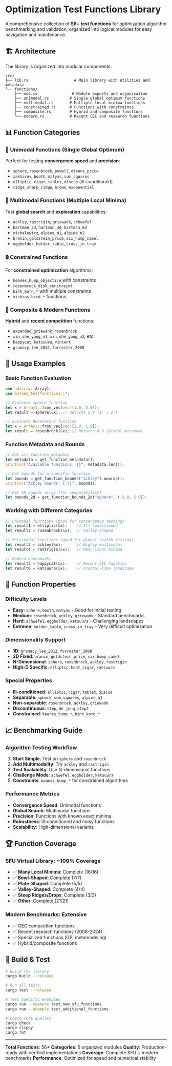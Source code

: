 # Optimization Test Functions Library

A comprehensive collection of **56+ test functions** for optimization algorithm benchmarking and validation, organized into logical modules for easy navigation and maintenance.

## 🏗️ Architecture

The library is organized into modular components:

```
src/
├── lib.rs                    # Main library with utilities and metadata
└── functions/
    ├── mod.rs               # Module exports and organization
    ├── unimodal.rs         # Single global optimum functions
    ├── multimodal.rs       # Multiple local minima functions
    ├── constrained.rs      # Functions with constraints
    ├── composite.rs        # Hybrid and composite functions
    └── modern.rs           # Recent CEC and research functions
```

## 📊 Function Categories

### 🎯 **Unimodal Functions** (Single Global Optimum)
Perfect for testing **convergence speed** and **precision**:
- `sphere`, `rosenbrock`, `powell`, `dixons_price`
- `zakharov`, `booth`, `matyas`, `sum_squares`
- `elliptic`, `cigar`, `tablet`, `discus` (ill-conditioned)
- `ridge`, `sharp_ridge`, `brown`, `exponential`

### 🌄 **Multimodal Functions** (Multiple Local Minima)
Test **global search** and **exploration** capabilities:
- `ackley`, `rastrigin`, `griewank`, `schwefel`
- `hartman_3d`, `hartman_4d`, `hartman_6d`
- `michalewicz`, `alpine_n1`, `alpine_n2`
- `branin`, `goldstein_price`, `six_hump_camel`
- `eggholder`, `holder_table`, `cross_in_tray`

### 🔒 **Constrained Functions**
For **constrained optimization** algorithms:
- `keanes_bump_objective` with constraints
- `rosenbrock_disk_constraint`
- `binh_korn_*` with multiple constraints
- `mishras_bird_*` functions

### 🔄 **Composite & Modern Functions**
**Hybrid** and **recent competition** functions:
- `expanded_griewank_rosenbrock`
- `xin_she_yang_n1`, `xin_she_yang_n2`, etc.
- `happycat`, `katsuura`, `vincent`
- `gramacy_lee_2012`, `forrester_2008`

## 🚀 Usage Examples

### Basic Function Evaluation
```rust
use ndarray::Array1;
use autoeq_testfunctions::*;

// Evaluate sphere function
let x = Array1::from_vec(vec![1.0, 2.0]);
let result = sphere(&x); // Returns 5.0 (1² + 2²)

// Evaluate Rosenbrock function
let x = Array1::from_vec(vec![1.0, 1.0]);
let result = rosenbrock(&x); // Returns 0.0 (global minimum)
```

### Function Metadata and Bounds
```rust
// Get all function metadata
let metadata = get_function_metadata();
println!("Available functions: {}", metadata.len());

// Get bounds for a specific function
let bounds = get_function_bounds("ackley").unwrap();
println!("Ackley bounds: {:?}", bounds);

// Get 2D bounds array (for compatibility)
let bounds_2d = get_function_bounds_2d("sphere", (-5.0, 5.0));
```

### Working with Different Categories
```rust
// Unimodal functions (good for convergence testing)
let result1 = elliptic(&x);    // Ill-conditioned
let result2 = rosenbrock(&x);  // Valley-shaped

// Multimodal functions (good for global search testing)
let result3 = ackley(&x);      // Highly multimodal
let result4 = rastrigin(&x);   // Many local minima

// Modern benchmarks
let result5 = happycat(&x);    // Recent CEC function
let result6 = katsuura(&x);    // Fractal-like landscape
```

## 🎯 Function Properties

### **Difficulty Levels**
- **Easy**: `sphere`, `booth`, `matyas` - Good for initial testing
- **Medium**: `rosenbrock`, `ackley`, `griewank` - Standard benchmarks
- **Hard**: `schwefel`, `eggholder`, `katsuura` - Challenging landscapes
- **Extreme**: `holder_table`, `cross_in_tray` - Very difficult optimization

### **Dimensionality Support**
- **1D**: `gramacy_lee_2012`, `forrester_2008`
- **2D Fixed**: `branin`, `goldstein_price`, `six_hump_camel`
- **N-Dimensional**: `sphere`, `rosenbrock`, `ackley`, `rastrigin`
- **High-D Specific**: `elliptic`, `bent_cigar`, `katsuura`

### **Special Properties**
- **Ill-conditioned**: `elliptic`, `cigar`, `tablet`, `discus`
- **Separable**: `sphere`, `sum_squares`, `alpine_n1`
- **Non-separable**: `rosenbrock`, `ackley`, `griewank`
- **Discontinuous**: `step`, `de_jong_step2`
- **Constrained**: `keanes_bump_*`, `binh_korn_*`

## 📈 Benchmarking Guide

### **Algorithm Testing Workflow**
1. **Start Simple**: Test on `sphere` and `rosenbrock`
2. **Add Multimodality**: Try `ackley` and `rastrigin`
3. **Test Scalability**: Use N-dimensional functions
4. **Challenge Mode**: `schwefel`, `eggholder`, `katsuura`
5. **Constraints**: `keanes_bump_*` for constrained algorithms

### **Performance Metrics**
- **Convergence Speed**: Unimodal functions
- **Global Search**: Multimodal functions
- **Precision**: Functions with known exact minima
- **Robustness**: Ill-conditioned and noisy functions
- **Scalability**: High-dimensional variants

## 🏆 Function Coverage

### **SFU Virtual Library**: ~100% Coverage
- ✅ **Many Local Minima**: Complete (16/16)
- ✅ **Bowl-Shaped**: Complete (7/7)
- ✅ **Plate-Shaped**: Complete (5/5)
- ✅ **Valley-Shaped**: Complete (4/4)
- ✅ **Steep Ridges/Drops**: Complete (3/3)
- ✅ **Other**: Complete (21/21)

### **Modern Benchmarks**: Extensive
- ✅ CEC competition functions
- ✅ Recent research functions (2008-2024)
- ✅ Specialized functions (GP, metamodeling)
- ✅ Hybrid/composite functions

## 🔧 Build & Test

```bash
# Build the library
cargo build --release

# Run all tests
cargo test --release

# Test specific examples
cargo run --example test_new_sfu_functions
cargo run --example test_additional_functions

# Check code quality
cargo check
cargo clippy
cargo fmt
```

---

**Total Functions**: 56+
**Categories**: 5 organized modules
**Quality**: Production-ready with verified implementations
**Coverage**: Complete SFU + modern benchmarks
**Performance**: Optimized for speed and numerical stability
